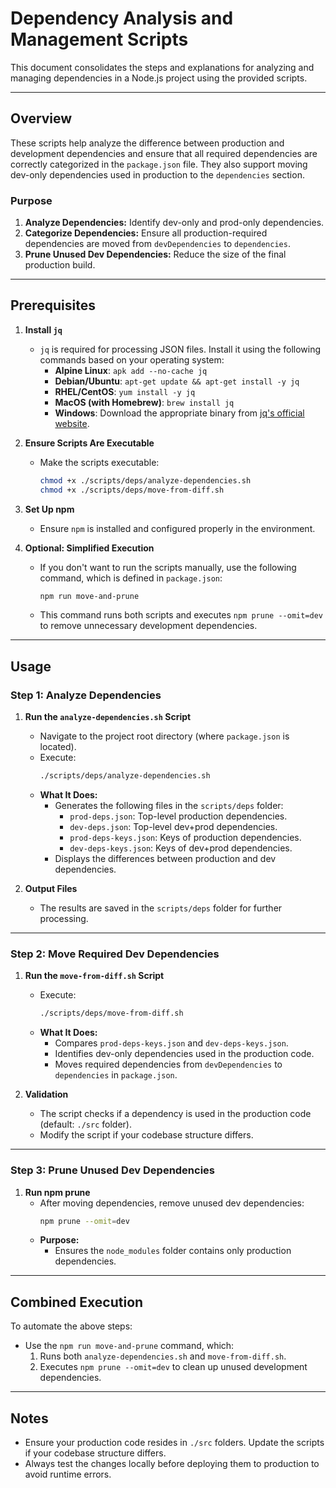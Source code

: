 # Dependency Analysis and Management Scripts

This document consolidates the steps and explanations for analyzing and managing dependencies in a Node.js project using the provided scripts.

---

## Overview

These scripts help analyze the difference between production and development dependencies and ensure that all required dependencies are correctly categorized in the `package.json` file. They also support moving dev-only dependencies used in production to the `dependencies` section.

### Purpose
1. **Analyze Dependencies:** Identify dev-only and prod-only dependencies.
2. **Categorize Dependencies:** Ensure all production-required dependencies are moved from `devDependencies` to `dependencies`.
3. **Prune Unused Dev Dependencies:** Reduce the size of the final production build.

---

## Prerequisites

1. **Install `jq`**
   - `jq` is required for processing JSON files. Install it using the following commands based on your operating system:
     - **Alpine Linux**: `apk add --no-cache jq`
     - **Debian/Ubuntu**: `apt-get update && apt-get install -y jq`
     - **RHEL/CentOS**: `yum install -y jq`
     - **MacOS (with Homebrew)**: `brew install jq`
     - **Windows**: Download the appropriate binary from [jq's official website](https://stedolan.github.io/jq/download/).

2. **Ensure Scripts Are Executable**
   - Make the scripts executable:
     ```sh
     chmod +x ./scripts/deps/analyze-dependencies.sh
     chmod +x ./scripts/deps/move-from-diff.sh
     ```

3. **Set Up npm**
   - Ensure `npm` is installed and configured properly in the environment.

4. **Optional: Simplified Execution**
   - If you don't want to run the scripts manually, use the following command, which is defined in `package.json`:
     ```sh
     npm run move-and-prune
     ```
   - This command runs both scripts and executes `npm prune --omit=dev` to remove unnecessary development dependencies.

---

## Usage

### Step 1: Analyze Dependencies

1. **Run the `analyze-dependencies.sh` Script**
   - Navigate to the project root directory (where `package.json` is located).
   - Execute:
     ```sh
     ./scripts/deps/analyze-dependencies.sh
     ```
   - **What It Does:**
     - Generates the following files in the `scripts/deps` folder:
       - `prod-deps.json`: Top-level production dependencies.
       - `dev-deps.json`: Top-level dev+prod dependencies.
       - `prod-deps-keys.json`: Keys of production dependencies.
       - `dev-deps-keys.json`: Keys of dev+prod dependencies.
     - Displays the differences between production and dev dependencies.

2. **Output Files**
   - The results are saved in the `scripts/deps` folder for further processing.

---

### Step 2: Move Required Dev Dependencies

1. **Run the `move-from-diff.sh` Script**
   - Execute:
     ```sh
     ./scripts/deps/move-from-diff.sh
     ```
   - **What It Does:**
     - Compares `prod-deps-keys.json` and `dev-deps-keys.json`.
     - Identifies dev-only dependencies used in the production code.
     - Moves required dependencies from `devDependencies` to `dependencies` in `package.json`.

2. **Validation**
   - The script checks if a dependency is used in the production code (default: `./src` folder).
   - Modify the script if your codebase structure differs.

---

### Step 3: Prune Unused Dev Dependencies

1. **Run npm prune**
   - After moving dependencies, remove unused dev dependencies:
     ```sh
     npm prune --omit=dev
     ```
   - **Purpose:**
     - Ensures the `node_modules` folder contains only production dependencies.

---

## Combined Execution

To automate the above steps:

- Use the `npm run move-and-prune` command, which:
  1. Runs both `analyze-dependencies.sh` and `move-from-diff.sh`.
  2. Executes `npm prune --omit=dev` to clean up unused development dependencies.

---

## Notes

- Ensure your production code resides in `./src` folders. Update the scripts if your codebase structure differs.
- Always test the changes locally before deploying them to production to avoid runtime errors.

